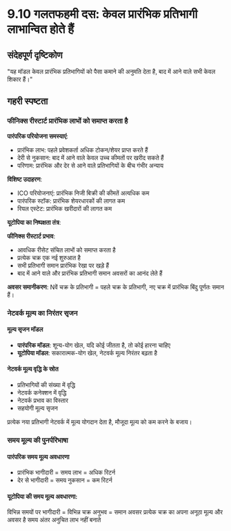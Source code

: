 # 9.10 गलतफहमी दस: केवल प्रारंभिक प्रतिभागी लाभान्वित होते हैं

## संदेहपूर्ण दृष्टिकोण

"यह मॉडल केवल प्रारंभिक प्रतिभागियों को पैसा कमाने की अनुमति देता है, बाद में आने वाले सभी केवल शिकार हैं।"

## गहरी स्पष्टता

### फीनिक्स रीस्टार्ट प्रारंभिक लाभों को समाप्त करता है

**पारंपरिक परियोजना समस्याएं**:

- प्रारंभिक लाभ: पहले प्रवेशकर्ता अधिक टोकन/शेयर प्राप्त करते हैं
- देरी से नुकसान: बाद में आने वाले केवल उच्च कीमतों पर खरीद सकते हैं
- परिणाम: प्रारंभिक और देर से आने वाले प्रतिभागियों के बीच गंभीर अन्याय

**विशिष्ट उदाहरण**:

- ICO परियोजनाएं: प्रारंभिक निजी बिक्री की कीमतें अत्यधिक कम
- पारंपरिक स्टॉक: प्रारंभिक शेयरधारकों की लागत कम
- रियल एस्टेट: प्रारंभिक खरीदारों की लागत कम

**यूटोपिया का निष्पक्षता तंत्र**:

**फीनिक्स रीस्टार्ट प्रभाव**:

- आवधिक रीसेट संचित लाभों को समाप्त करता है
- प्रत्येक चक्र एक नई शुरुआत है
- सभी प्रतिभागी समान प्रारंभिक रेखा पर खड़े हैं
- बाद में आने वाले और प्रारंभिक प्रतिभागी समान अवसरों का आनंद लेते हैं

**अवसर समानीकरण**: Nवें चक्र के प्रतिभागी = पहले चक्र के प्रतिभागी, नए चक्र में प्रारंभिक बिंदु पूर्णतः समान हैं।

### नेटवर्क मूल्य का निरंतर सृजन

#### मूल्य सृजन मॉडल

- **पारंपरिक मॉडल**: शून्य-योग खेल, यदि कोई जीतता है, तो कोई हारना चाहिए
- **यूटोपिया मॉडल**: सकारात्मक-योग खेल, नेटवर्क मूल्य निरंतर बढ़ता है

#### नेटवर्क मूल्य वृद्धि के स्रोत

- प्रतिभागियों की संख्या में वृद्धि
- नेटवर्क कनेक्शन में वृद्धि
- नेटवर्क प्रभाव का विस्तार
- सहयोगी मूल्य सृजन

प्रत्येक नया प्रतिभागी नेटवर्क में मूल्य योगदान देता है, मौजूदा मूल्य को कम करने के बजाय।

### समय मूल्य की पुनर्परिभाषा

#### पारंपरिक समय मूल्य अवधारणा

- प्रारंभिक भागीदारी = समय लाभ = अधिक रिटर्न
- देर से भागीदारी = समय नुकसान = कम रिटर्न

#### यूटोपिया की समय मूल्य अवधारणा:
विभिन्न समयों पर भागीदारी = विभिन्न चक्र अनुभव = समान अवसर
प्रत्येक चक्र का अपना अनूठा मूल्य और अवसर है
समय अंतर अनुचित लाभ नहीं बनाते